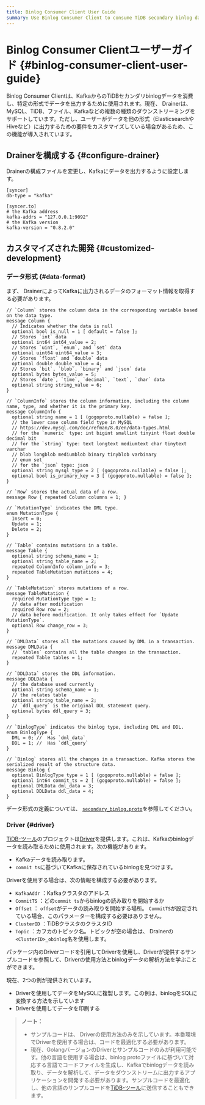 ```yaml
---
title: Binlog Consumer Client User Guide
summary: Use Binlog Consumer Client to consume TiDB secondary binlog data from Kafka and output the data in a specific format.
---
```


# Binlog Consumer Clientユーザーガイド {#binlog-consumer-client-user-guide}

Binlog Consumer Clientは、KafkaからのTiDBセカンダリbinlogデータを消費し、特定の形式でデータを出力するために使用されます。現在、 Drainerは、MySQL、TiDB、ファイル、Kafkaなどの複数の種類のダウンストリーミングをサポートしています。ただし、ユーザーがデータを他の形式（ElasticsearchやHiveなど）に出力するための要件をカスタマイズしている場合があるため、この機能が導入されています。

## Drainerを構成する {#configure-drainer}

Drainerの構成ファイルを変更し、Kafkaにデータを出力するように設定します。

```
[syncer]
db-type = "kafka"

[syncer.to]
# the Kafka address
kafka-addrs = "127.0.0.1:9092"
# the Kafka version
kafka-version = "0.8.2.0"
```

## カスタマイズされた開発 {#customized-development}

### データ形式 {#data-format}

まず、 DrainerによってKafkaに出力されるデータのフォーマット情報を取得する必要があります。

```
// `Column` stores the column data in the corresponding variable based on the data type.
message Column {
  // Indicates whether the data is null
  optional bool is_null = 1 [ default = false ];
  // Stores `int` data
  optional int64 int64_value = 2;
  // Stores `uint`, `enum`, and `set` data
  optional uint64 uint64_value = 3;
  // Stores `float` and `double` data
  optional double double_value = 4;
  // Stores `bit`, `blob`, `binary` and `json` data
  optional bytes bytes_value = 5;
  // Stores `date`, `time`, `decimal`, `text`, `char` data
  optional string string_value = 6;
}

// `ColumnInfo` stores the column information, including the column name, type, and whether it is the primary key.
message ColumnInfo {
  optional string name = 1 [ (gogoproto.nullable) = false ];
  // the lower case column field type in MySQL
  // https://dev.mysql.com/doc/refman/8.0/en/data-types.html
  // for the `numeric` type: int bigint smallint tinyint float double decimal bit
  // for the `string` type: text longtext mediumtext char tinytext varchar
  // blob longblob mediumblob binary tinyblob varbinary
  // enum set
  // for the `json` type: json
  optional string mysql_type = 2 [ (gogoproto.nullable) = false ];
  optional bool is_primary_key = 3 [ (gogoproto.nullable) = false ];
}

// `Row` stores the actual data of a row.
message Row { repeated Column columns = 1; }

// `MutationType` indicates the DML type.
enum MutationType {
  Insert = 0;
  Update = 1;
  Delete = 2;
}

// `Table` contains mutations in a table.
message Table {
  optional string schema_name = 1;
  optional string table_name = 2;
  repeated ColumnInfo column_info = 3;
  repeated TableMutation mutations = 4;
}

// `TableMutation` stores mutations of a row.
message TableMutation {
  required MutationType type = 1;
  // data after modification
  required Row row = 2;
  // data before modification. It only takes effect for `Update MutationType`.
  optional Row change_row = 3;
}

// `DMLData` stores all the mutations caused by DML in a transaction.
message DMLData {
  // `tables` contains all the table changes in the transaction.
  repeated Table tables = 1;
}

// `DDLData` stores the DDL information.
message DDLData {
  // the database used currently
  optional string schema_name = 1;
  // the relates table
  optional string table_name = 2;
  // `ddl_query` is the original DDL statement query.
  optional bytes ddl_query = 3;
}

// `BinlogType` indicates the binlog type, including DML and DDL.
enum BinlogType {
  DML = 0; //  Has `dml_data`
  DDL = 1; //  Has `ddl_query`
}

// `Binlog` stores all the changes in a transaction. Kafka stores the serialized result of the structure data.
message Binlog {
  optional BinlogType type = 1 [ (gogoproto.nullable) = false ];
  optional int64 commit_ts = 2 [ (gogoproto.nullable) = false ];
  optional DMLData dml_data = 3;
  optional DDLData ddl_data = 4;
}
```

データ形式の定義については、 [`secondary_binlog.proto`](https://github.com/pingcap/tidb-tools/blob/master/tidb-binlog/proto/proto/secondary_binlog.proto)を参照してください。

### Driver {#driver}

[TiDB-ツール](https://github.com/pingcap/tidb-tools/)のプロジェクトは[Driver](https://github.com/pingcap/tidb-tools/tree/master/tidb-binlog/driver)を提供します。これは、Kafkaのbinlogデータを読み取るために使用されます。次の機能があります。

-   Kafkaデータを読み取ります。
-   `commit ts`に基づいてKafkaに保存されているbinlogを見つけます。

Driverを使用する場合は、次の情報を構成する必要があります。

-   `KafkaAddr` ：Kafkaクラスタのアドレス
-   `CommitTS` ：どの`commit ts`からbinlogの読み取りを開始するか
-   `Offset` ： `offset`がデータの読み取りを開始する場所。 `CommitTS`が設定されている場合、このパラメーターを構成する必要はありません。
-   `ClusterID` ：TiDBクラスタのクラスタID
-   `Topic` ：カフカのトピック名。トピックが空の場合は、 Drainerの`<ClusterID>_obinlog`名を使用します。

パッケージ内のDriverコードを引用してDriverを使用し、Driverが提供するサンプルコードを参照して、Driverの使用方法とbinlogデータの解析方法を学ぶことができます。

現在、2つの例が提供されています。

-   Driverを使用してデータをMySQLに複製します。この例は、binlogをSQLに変換する方法を示しています
-   Driverを使用してデータを印刷する

> **ノート：**
>
> -   サンプルコードは、 Driverの使用方法のみを示しています。本番環境でDriverを使用する場合は、コードを最適化する必要があります。
> -   現在、GolangバージョンのDriverとサンプルコードのみが利用可能です。他の言語を使用する場合は、binlog protoファイルに基づいて対応する言語でコードファイルを生成し、Kafkaでbinlogデータを読み取り、データを解析して、データをダウンストリームに出力するアプリケーションを開発する必要があります。サンプルコードを最適化し、他の言語のサンプルコードを[TiDB-ツール](https://github.com/pingcap/tidb-tools)に送信することもできます。
